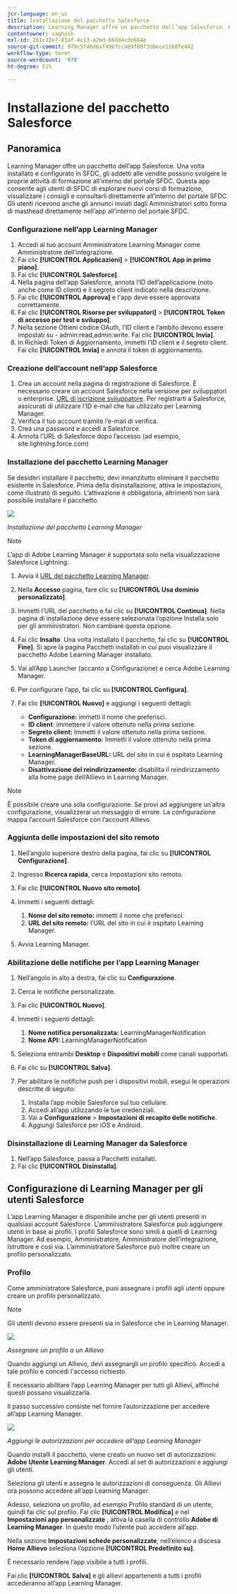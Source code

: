 ```yaml
---
jcr-language: en_us
title: Installazione del pacchetto Salesforce
description: Learning Manager offre un pacchetto dell’app Salesforce. Una volta installato e configurato in SFDC, gli addetti alle vendite possono svolgere le proprie attività di formazione all’interno del portale SFDC. Questa app consente agli utenti di SFDC di esplorare nuovi corsi di formazione, visualizzare i consigli e consultarli direttamente all’interno del portale SFDC. Gli utenti ricevono anche gli annunci inviati dagli Amministratori sotto forma di masthead direttamente nell’app all’interno del portale SFDC.
contentowner: saghosh
exl-id: 2b1c32e7-81af-4c13-a2bd-66684cde084e
source-git-commit: 970c5f46d6af49bfcca09f88f3d0ece1168fe442
workflow-type: tm+mt
source-wordcount: '979'
ht-degree: 51%

---
```


# Installazione del pacchetto Salesforce

## Panoramica

Learning Manager offre un pacchetto dell’app Salesforce. Una volta installato e configurato in SFDC, gli addetti alle vendite possono svolgere le proprie attività di formazione all’interno del portale SFDC. Questa app consente agli utenti di SFDC di esplorare nuovi corsi di formazione, visualizzare i consigli e consultarli direttamente all’interno del portale SFDC. Gli utenti ricevono anche gli annunci inviati dagli Amministratori sotto forma di masthead direttamente nell’app all’interno del portale SFDC.

### Configurazione nell’app Learning Manager

1. Accedi al tuo account Amministratore Learning Manager come Amministratore dell’integrazione.
1. Fai clic **[!UICONTROL Applicazioni]** > **[!UICONTROL App in primo piano]**.
1. Fai clic **[!UICONTROL Salesforce]**.
1. Nella pagina dell’app Salesforce, annota l’ID dell’applicazione (noto anche come ID client) e il segreto client indicato nella descrizione.
1. Fai clic **[!UICONTROL Approva]** e l&#39;app deve essere approvata correttamente.
1. Fai clic **[!UICONTROL Risorse per sviluppatori]** > **[!UICONTROL Token di accesso per test e sviluppo]**.
1. Nella sezione Ottieni codice OAuth, l’ID client e l’ambito devono essere impostati su - admin:read,admin:write. Fai clic **[!UICONTROL Invia]**.
1. In Richiedi Token di Aggiornamento, immetti l’ID client e il segreto client. Fai clic **[!UICONTROL Invia]** e annota il token di aggiornamento.

### Creazione dell’account nell’app Salesforce

1. Crea un account nella pagina di registrazione di Salesforce. È necessario creare un account Salesforce nella versione per sviluppatori o enterprise.  [URL di iscrizione sviluppatore](https://developer.salesforce.com/signup). Per registrarti a Salesforce, assicurati di utilizzare l’ID e-mail che hai utilizzato per Learning Manager.
1. Verifica il tuo account tramite l’e-mail di verifica.
1. Crea una password e accedi a Salesforce.
1. Annota l’URL di Salesforce dopo l’accesso (ad esempio, site.lightning.force.com)

### Installazione del pacchetto Learning Manager

Se desideri installare il pacchetto, devi innanzitutto eliminare il pacchetto esistente in Salesforce. Prima della disinstallazione, attiva le impostazioni, come illustrato di seguito. L’attivazione è obbligatoria, altrimenti non sarà possibile installare il pacchetto.

![](assets/uninstall-package.png)

*Installazione del pacchetto Learning Manager*

>[!NOTE]
>
>L’app di Adobe Learning Manager è supportata solo nella visualizzazione Salesforce Lightning.

1. Avvia il  [URL del pacchetto Learning Manager](https://test.salesforce.com/packaging/installPackage.apexp?p0=04tDb000000LRvP).
1. Nella **Accesso** pagina, fare clic su **[!UICONTROL Usa dominio personalizzato]**.

1. Immetti l’URL del pacchetto e fai clic su **[!UICONTROL Continua]**. Nella pagina di installazione deve essere selezionata l’opzione Installa solo per gli amministratori. Non cambiare questa opzione.
1. Fai clic **Insalto**. Una volta installato il pacchetto, fai clic su **[!UICONTROL Fine]**. Si apre la pagina Pacchetti installati in cui puoi visualizzare il pacchetto Adobe Learning Manager installato.

1. Vai all’App Launcher (accanto a Configurazione) e cerca Adobe Learning Manager.
1. Per configurare l’app, fai clic su **[!UICONTROL Configura]**.
1. Fai clic **[!UICONTROL Nuovo]** e aggiungi i seguenti dettagli:

   * **Configurazione:** immetti il nome che preferisci.
   * **ID client**: immettere il valore ottenuto nella prima sezione.
   * **Segreto client:** Immetti il valore ottenuto nella prima sezione.
   * **Token di aggiornamento:** Immetti il valore ottenuto nella prima sezione.
   * **LearningManagerBaseURL:** URL del sito in cui è ospitato Learning Manager.
   * **Disattivazione del reindirizzamento:** disabilita il reindirizzamento alla home page dell’Allievo in Learning Manager.

>[!NOTE]
>
>È possibile creare una sola configurazione. Se provi ad aggiungere un’altra configurazione, visualizzerai un messaggio di errore. La configurazione mappa l’account Salesforce con l’account Allievo.

### Aggiunta delle impostazioni del sito remoto

1. Nell’angolo superiore destro della pagina, fai clic su **[!UICONTROL Configurazione]**.
1. Ingresso **Ricerca rapida**, cerca Impostazioni sito remoto.
1. Fai clic **[!UICONTROL Nuovo sito remoto]**.
1. Immetti i seguenti dettagli:

   1. **Nome del sito remoto:** immetti il nome che preferisci.
   1. **URL del sito remoto:** l’URL del sito in cui è ospitato Learning Manager.

1. Avvia Learning Manager.

### Abilitazione delle notifiche per l’app Learning Manager

1. Nell’angolo in alto a destra, fai clic su **Configurazione**.
1. Cerca le notifiche personalizzate.
1. Fai clic **[!UICONTROL Nuovo]**.
1. Immetti i seguenti dettagli:

   1. **Nome notifica personalizzata:** LearningManagerNotification
   1. **Nome API:** LearningManagerNotification

1. Seleziona entrambi **Desktop** e **Dispositivi mobili** come canali supportati.

1. Fai clic su **[!UICONTROL Salva]**.
1. Per abilitare le notifiche push per i dispositivi mobili, esegui le operazioni descritte di seguito:

   1. Installa l’app mobile Salesforce sul tuo cellulare.
   1. Accedi all’app utilizzando le tue credenziali.
   1. Vai a **Configurazione** > **Impostazioni di recapito delle notifiche**.
   1. Aggiungi Salesforce per iOS e Android.

### Disinstallazione di Learning Manager da Salesforce

1. Nell’app Salesforce, passa a Pacchetti installati.
1. Fai clic **[!UICONTROL Disinstalla]**.

## Configurazione di Learning Manager per gli utenti Salesforce

L’app Learning Manager è disponibile anche per gli utenti presenti in qualsiasi account Salesforce. L’amministratore Salesforce può aggiungere utenti in base ai profili. I profili Salesforce sono simili a quelli di Learning Manager. Ad esempio, Amministratore, Amministratore dell’integrazione, Istruttore e così via. L’amministratore Salesforce può inoltre creare un profilo personalizzato.

### Profilo

Come amministratore Salesforce, puoi assegnare i profili agli utenti oppure creare un profilo personalizzato.

>[!NOTE]
>
>Gli utenti devono essere presenti sia in Salesforce che in Learning Manager.

![](assets/create-profile.png)

*Assegnare un profilo a un Allievo*

Quando aggiungi un Allievo, devi assegnargli un profilo specifico. Accedi a tale profilo e concedi l&#39;accesso richiesto.

È necessario abilitare l’app Learning Manager per tutti gli Allievi, affinché questi possano visualizzarla.

Il passo successivo consiste nel fornire l’autorizzazione per accedere all’app Learning Manager.

![](assets/permission-set.png)

*Aggiungi le autorizzazioni per accedere all’app Learning Manager*

Quando installi il pacchetto, viene creato un nuovo set di autorizzazioni: **Adobe Utente Learning Manager**. Accedi al set di autorizzazioni e aggiungi gli utenti.

Seleziona gli utenti e assegna le autorizzazioni di conseguenza. Gli Allievi ora possono accedere all’app Learning Manager.

Adesso, seleziona un profilo, ad esempio Profilo standard di un utente, quindi fai clic sul profilo. Fai clic **[!UICONTROL Modifica]** e nel **Impostazioni app personalizzate** , attiva la casella di controllo **Adobe di Learning Manager**. In questo modo l’utente può accedere all’app.

Nella sezione **Impostazioni schede personalizzate**, nell’elenco a discesa **Home Allievo** seleziona l’opzione **[!UICONTROL Predefinito su]**.

È necessario rendere l’app visibile a tutti i profili.

Fai clic **[!UICONTROL Salva]** e gli allievi appartenenti a tutti i profili accederanno all’app Learning Manager.
